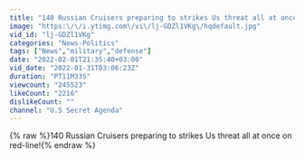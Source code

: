 ```yaml
---
title: "140 Russian Cruisers preparing to strikes Us threat all at once on red-line!"
image: "https:\/\/i.ytimg.com\/vi\/lj-GDZl1VKg\/hqdefault.jpg"
vid_id: "lj-GDZl1VKg"
categories: "News-Politics"
tags: ["News","military","defense"]
date: "2022-02-01T21:35:40+03:00"
vid_date: "2022-01-31T03:06:23Z"
duration: "PT11M33S"
viewcount: "245523"
likeCount: "2216"
dislikeCount: ""
channel: "U.S Secret Agenda"
---
```

{% raw %}140 Russian Cruisers preparing to strikes Us threat all at once on red-line!{% endraw %}

